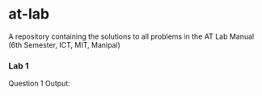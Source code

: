 # at-lab
A repository containing the solutions to all problems in the AT Lab Manual (6th Semester, ICT, MIT, Manipal)

### Lab 1

Question 1
Output:

![]()
